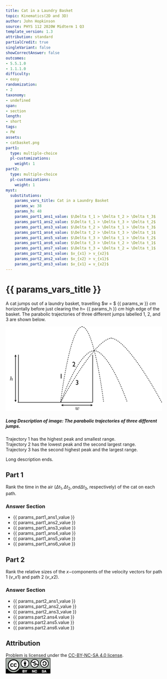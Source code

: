 ```yaml
---
title: Cat in a Laundry Basket
topic: Kinematics(2D and 3D)
author: John Hopkinson
source: PHYS 112 2020W Midterm 1 Q3
template_version: 1.3
attribution: standard
partialCredit: true
singleVariant: false
showCorrectAnswer: false
outcomes:
- 5.5.1.0
- 1.1.1.0
difficulty:
- easy
randomization:
- 2
taxonomy:
- undefined
span:
- section
length:
- short
tags:
- PW
assets:
- catbasket.png
part1:
  type: multiple-choice
  pl-customizations:
    weight: 1
part2:
  type: multiple-choice
  pl-customizations:
    weight: 1
myst:
  substitutions:
    params_vars_title: Cat in a Laundry Basket
    params_w: 38
    params_h: 48
    params_part1_ans1_value: $\Delta t_1 > \Delta t_2 > \Delta t_3$
    params_part1_ans2_value: $\Delta t_1 > \Delta t_3 > \Delta t_2$
    params_part1_ans3_value: $\Delta t_2 > \Delta t_1 > \Delta t_3$
    params_part1_ans4_value: $\Delta t_2 > \Delta t_3 > \Delta t_1$
    params_part1_ans5_value: $\Delta t_3 > \Delta t_1 > \Delta t_2$
    params_part1_ans6_value: $\Delta t_3 > \Delta t_2 > \Delta t_1$
    params_part1_ans7_value: $\Delta t_3 = \Delta t_2 = \Delta t_1$
    params_part2_ans1_value: $v_{x1} > v_{x2}$
    params_part2_ans2_value: $v_{x2} > v_{x1}$
    params_part2_ans3_value: $v_{x1} = v_{x2}$
---
```

# {{ params_vars_title }}
A cat jumps out of a laundry basket, travelling $w = $ {{ params_w }} $cm$ horizontally before just clearing the $h =$ {{ params_h }} $cm$ high edge of the basket.
The parabolic trajectories of three different jumps labelled 1, 2, and 3 are shown below.

<img longdesc="Cat in Laundry Basket.md#desc" alt="The parabolic trajectories of three different jumps." src="catbasket.png" width = "500px">

<div id="desc">
<h5>Long Description of image: The parabolic trajectories of three different jumps.</h5>
Trajectory 1 has the highest peak and smallest range. <br>
Trajectory 2 has the lowest peak and the second largest range. <br>
Trajectory 3 has the second highest peak and the largest range. <br>
<p>Long description ends.</p>
<div>

## Part 1

Rank the time in the air ($\Delta t_1, \Delta t_2, and \Delta t_3$, respectively) of the cat on each path.

### Answer Section

- {{ params_part1_ans1_value }}
- {{ params_part1_ans2_value }}
- {{ params_part1_ans3_value }}
- {{ params_part1_ans4_value }}
- {{ params_part1_ans5_value }}
- {{ params_part1_ans6_value }}

## Part 2

Rank the relative sizes of the $x-$components of the velocity vectors for path 1 ($v\_{x1}$) and path 2 ($v\_{x2}$).

### Answer Section

- {{ params_part2_ans1_value }}
- {{ params_part2_ans2_value }}
- {{ params_part2_ans3_value }}
- {{ params.part2.ans4.value }}
- {{ params.part2.ans5.value }}
- {{ params.part2.ans6.value }}

## Attribution

Problem is licensed under the [CC-BY-NC-SA 4.0 license](https://creativecommons.org/licenses/by-nc-sa/4.0/).<br> ![The Creative Commons 4.0 license requiring attribution-BY, non-commercial-NC, and share-alike-SA license.](https://raw.githubusercontent.com/firasm/bits/master/by-nc-sa.png)